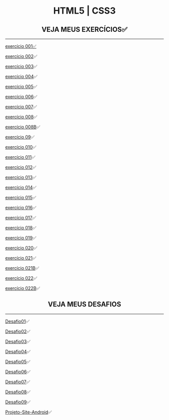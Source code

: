 <h1 align="center">HTML5 | CSS3</h1>

<h2 align="center">VEJA MEUS EXERCÍCIOS✅</h2>

***

<p>
<a href="https://hiagosilvaanjos.github.io/html-css/exerc%C3%ADcios/ex001/index.html">exercício 001✅</a>
</p>

[exercício 002](https://hiagosilvaanjos.github.io/html-css/exerc%C3%ADcios/ex002/index.html)✅

[exercício 003](https://hiagosilvaanjos.github.io/html-css/exerc%C3%ADcios/ex003/index.html)✅

[exercício 004](https://hiagosilvaanjos.github.io/html-css/exerc%C3%ADcios/ex004/index.html)✅

[exercício 005](https://hiagosilvaanjos.github.io/html-css/exerc%C3%ADcios/ex005/index.html)✅

[exercício 006](https://hiagosilvaanjos.github.io/html-css/exerc%C3%ADcios/ex006/index.html)✅

[exercício 007](https://hiagosilvaanjos.github.io/html-css/exerc%C3%ADcios/ex007/index.html)✅

[exercício 008](https://hiagosilvaanjos.github.io/html-css/exerc%C3%ADcios/ex008/index.html)✅

[exercício 008B](https://hiagosilvaanjos.github.io/html-css/exerc%C3%ADcios/ex008B/index.html)✅

[exercício 09](https://hiagosilvaanjos.github.io/html-css/exerc%C3%ADcios/ex009/index.html)✅

[exercício 010](https://hiagosilvaanjos.github.io/html-css/exerc%C3%ADcios/ex010/index.html)✅

[exercício 011](https://hiagosilvaanjos.github.io/html-css/exerc%C3%ADcios/ex011/index.html)✅

[exercício 012](https://hiagosilvaanjos.github.io/html-css/exerc%C3%ADcios/ex012/index.html)✅

[exercício 013](https://hiagosilvaanjos.github.io/html-css/exerc%C3%ADcios/ex013/index.html)✅

[exercício 014](https://hiagosilvaanjos.github.io/html-css/exerc%C3%ADcios/ex014/index.html)✅

[exercício 015](https://hiagosilvaanjos.github.io/html-css/exerc%C3%ADcios/ex015/index.html)✅

[exercício 016](https://hiagosilvaanjos.github.io/html-css/exerc%C3%ADcios/ex016/index.html)✅

[exercício 017](https://hiagosilvaanjos.github.io/html-css/exerc%C3%ADcios/ex017/index.html)✅

[exercício 018](https://hiagosilvaanjos.github.io/html-css/exerc%C3%ADcios/ex018/index.html)✅

[exercício 019](https://hiagosilvaanjos.github.io/html-css/exerc%C3%ADcios/ex019/index.html)✅

[exercício 020](https://hiagosilvaanjos.github.io/html-css/exerc%C3%ADcios/ex020/index.html)✅

[exercício 021](https://hiagosilvaanjos.github.io/html-css/exerc%C3%ADcios/ex021/index.html)✅

[exercício 021B](https://hiagosilvaanjos.github.io/html-css/exerc%C3%ADcios/ex021B)✅

[exercício 022](https://hiagosilvaanjos.github.io/html-css/exerc%C3%ADcios/ex022)✅

[exercício 022B](https://hiagosilvaanjos.github.io/html-css/exerc%C3%ADcios/ex022B)✅

<h2 align="center">VEJA MEUS DESAFIOS</h2>

***


[Desafio01](https://hiagosilvaanjos.github.io/html-css/desafios/Desafio01/index.html)✅

[Desafio02](https://hiagosilvaanjos.github.io/html-css/desafios/Desafio02/index.html)✅

[Desafio03](https://hiagosilvaanjos.github.io/html-css/desafios/Desafio03/index.html)✅

[Desafio04](https://hiagosilvaanjos.github.io/html-css/desafios/Desafio04/index.html)✅

[Desafio05](https://hiagosilvaanjos.github.io/html-css/desafios/Desafio05/index.html)✅

[Desafio06](https://hiagosilvaanjos.github.io/html-css/desafios/Desafio06/index.html)✅

[Desafio07](https://hiagosilvaanjos.github.io/html-css/desafios/Desafio07/index.html)✅

[Desafio08](https://hiagosilvaanjos.github.io/html-css/desafios/Desafio08/index.html)✅

[Desafio09](https://hiagosilvaanjos.github.io/html-css/desafios/Desafio09/index.html)✅

[Projeto-Site-Android](https://hiagosilvaanjos.github.io/projeto-android/)✅